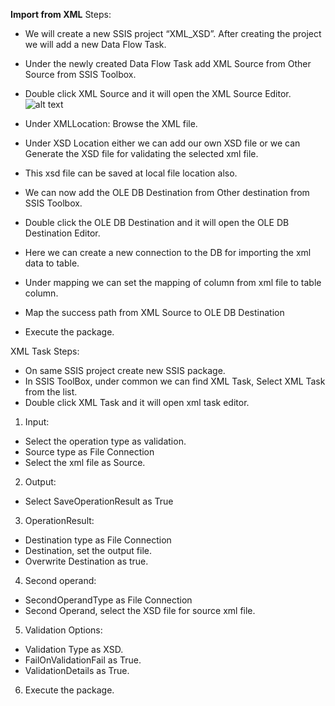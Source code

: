 **Import from XML**
Steps:
+ We will create a new SSIS project “XML_XSD”. After creating the project we will add a new Data Flow Task. 
+ Under the newly created Data Flow Task add XML Source from Other Source from SSIS Toolbox.
+ Double click XML Source and it will open the XML Source Editor.
![alt text](https://github.com/shishirmax/xml_xsd_poc/blob/master/poc_image/xml_source_editor.jpg)
+ Under XMLLocation: Browse the XML file.
+ Under XSD Location either we can add our own XSD file or we can Generate the XSD file for validating the selected xml file.
+ This xsd file can be saved at local file location also.

+ We can now add the OLE DB Destination from Other destination from SSIS Toolbox.
+ Double click the OLE DB Destination and it will open the OLE DB Destination Editor.
+ Here we can create a new connection to the DB for importing the xml data to table.
+ Under mapping we can set the mapping of column from xml file to table column.

+ Map the success path from XML Source to OLE DB Destination 
+ Execute the package.

XML Task
Steps:
+ On same SSIS project create new SSIS package.
+ In SSIS ToolBox, under common we can find XML Task, Select XML Task from the list.
+ Double click XML Task and it will open xml task editor.
1. Input: 
+ Select the operation type as validation.
+ Source type as File Connection
+ Select the xml file as Source.
2. Output:
+ Select SaveOperationResult as True
3. OperationResult:
+ Destination type as File Connection
+ Destination, set the output file.
+ Overwrite Destination as true.
4. Second operand:
+ SecondOperandType as File Connection
+ Second Operand, select the XSD file for source xml file.
5. Validation Options:
+ Validation Type as XSD.
+ FailOnValidationFail as True.
+ ValidationDetails as True.
6. Execute the package.


